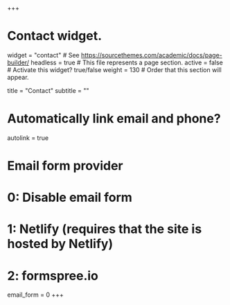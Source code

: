 +++

# Contact widget.

widget = "contact"  # See https://sourcethemes.com/academic/docs/page-builder/
headless = true  # This file represents a page section.
active = false  # Activate this widget? true/false
weight = 130  # Order that this section will appear.

title = "Contact"
subtitle = ""

# Automatically link email and phone?

autolink = true

# Email form provider

# 0: Disable email form

# 1: Netlify (requires that the site is hosted by Netlify)

# 2: formspree.io

email_form = 0
+++
